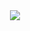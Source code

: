 <div align="center">
<img src="https://www.biztechcs.com/blog/best-programming-languages-web-app-development/"/>
</div>
